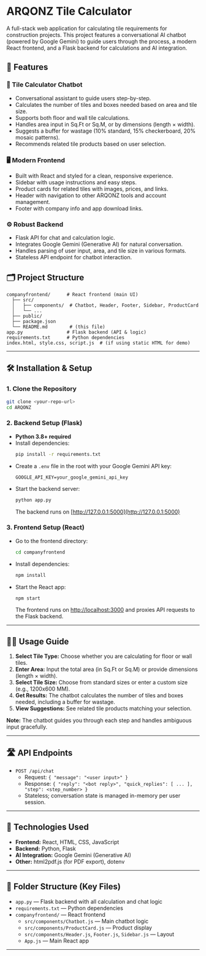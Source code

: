 # ARQONZ Tile Calculator

A full-stack web application for calculating tile requirements for construction projects. This project features a conversational AI chatbot (powered by Google Gemini) to guide users through the process, a modern React frontend, and a Flask backend for calculations and AI integration.


## 🚀 Features

### 🧮 Tile Calculator Chatbot
- Conversational assistant to guide users step-by-step.
- Calculates the number of tiles and boxes needed based on area and tile size.
- Supports both floor and wall tile calculations.
- Handles area input in Sq.Ft or Sq.M, or by dimensions (length × width).
- Suggests a buffer for wastage (10% standard, 15% checkerboard, 20% mosaic patterns).
- Recommends related tile products based on user selection.

### 🖥️ Modern Frontend
- Built with React and styled for a clean, responsive experience.
- Sidebar with usage instructions and easy steps.
- Product cards for related tiles with images, prices, and links.
- Header with navigation to other ARQONZ tools and account management.
- Footer with company info and app download links.

### ⚙️ Robust Backend
- Flask API for chat and calculation logic.
- Integrates Google Gemini (Generative AI) for natural conversation.
- Handles parsing of user input, area, and tile size in various formats.
- Stateless API endpoint for chatbot interaction.

## 🗂️ Project Structure

```
companyfrontend/      # React frontend (main UI)
  ├── src/
  │   ├── components/  # Chatbot, Header, Footer, Sidebar, ProductCard
  │   └── ...
  ├── public/
  ├── package.json
  └── README.md        # (this file)
app.py                # Flask backend (API & logic)
requirements.txt      # Python dependencies
index.html, style.css, script.js  # (if using static HTML for demo)
```

---

## 🛠️ Installation & Setup

### 1. Clone the Repository
```bash
git clone <your-repo-url>
cd ARQONZ
```

### 2. Backend Setup (Flask)
- **Python 3.8+ required**
- Install dependencies:
  ```bash
  pip install -r requirements.txt
  ```
- Create a `.env` file in the root with your Google Gemini API key:
  ```env
  GOOGLE_API_KEY=your_google_gemini_api_key
  ```
- Start the backend server:
  ```bash
  python app.py
  ```
  The backend runs on [http://127.0.0.1:5000](http://127.0.0.1:5000)

### 3. Frontend Setup (React)
- Go to the frontend directory:
  ```bash
  cd companyfrontend
  ```
- Install dependencies:
  ```bash
  npm install
  ```
- Start the React app:
  ```bash
  npm start
  ```
  The frontend runs on [http://localhost:3000](http://localhost:3000) and proxies API requests to the Flask backend.

---

## 🧑‍💻 Usage Guide

1. **Select Tile Type:** Choose whether you are calculating for floor or wall tiles.
2. **Enter Area:** Input the total area (in Sq.Ft or Sq.M) or provide dimensions (length × width).
3. **Select Tile Size:** Choose from standard sizes or enter a custom size (e.g., 1200x600 MM).
4. **Get Results:** The chatbot calculates the number of tiles and boxes needed, including a buffer for wastage.
5. **View Suggestions:** See related tile products matching your selection.

**Note:** The chatbot guides you through each step and handles ambiguous input gracefully.

---

## 🛣️ API Endpoints

- `POST /api/chat`  
  - Request: `{ "message": "<user input>" }`
  - Response: `{ "reply": "<bot reply>", "quick_replies": [ ... ], "step": <step_number> }`
  - Stateless; conversation state is managed in-memory per user session.

---

## 🧰 Technologies Used

- **Frontend:** React, HTML, CSS, JavaScript
- **Backend:** Python, Flask
- **AI Integration:** Google Gemini (Generative AI)
- **Other:** html2pdf.js (for PDF export), dotenv

---

## 📁 Folder Structure (Key Files)

- `app.py` — Flask backend with all calculation and chat logic
- `requirements.txt` — Python dependencies
- `companyfrontend/` — React frontend
  - `src/components/Chatbot.js` — Main chatbot logic
  - `src/components/ProductCard.js` — Product display
  - `src/components/Header.js`, `Footer.js`, `Sidebar.js` — Layout
  - `App.js` — Main React app

---


